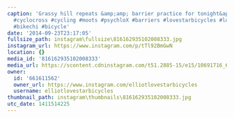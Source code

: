 ```yaml
---
caption: 'Grassy hill repeats &amp;amp; barrier practice for tonight&apos;s ride.
  #cyclocross #cycling #moots #psychloX #barriers #lovestarbicycles #lovestarbicyclebags
  #bikechi #bicycle'
date: '2014-09-23T23:17:05'
fullsize_path: instagram\fullsize\816162935102008333.jpg
instagram_url: https://www.instagram.com/p/tTl92BmGwN
location: {}
media_id: '816162935102008333'
media_url: https://scontent.cdninstagram.com/t51.2885-15/e15/10691716_662997943798998_173190186_n.jpg?ig_cache_key=ODE2MTYyOTM1MTAyMDA4MzMz.2
owner:
  id: '661611562'
  owner_url: https://www.instagram.com/elliotlovestarbicycles
  username: elliotlovestarbicycles
thumbnail_path: instagram\thumbnails\816162935102008333.jpg
utc_date: 1411514225
---
```


